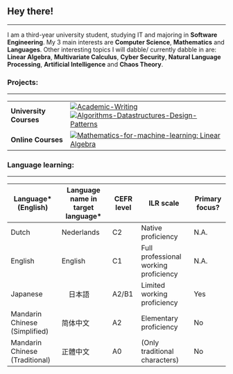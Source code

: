## Hey there!
---------------------------------------
I am a third-year university student, studying IT and majoring in **Software Engineering**. My 3 main interests are **Computer Science**, **Mathematics** and **Languages**. Other interesting topics I will dabble/ currently dabble in are: **Linear Algebra**, **Multivariate Calculus**, **Cyber Security**, **Natural Language Processing**, **Artificial Intelligence** and **Chaos Theory**. 


### Projects:
---------------------------------------
|  |  |
| --- | --- |
| **University Courses** | [![Academic-Writing](https://img.shields.io/static/v1?label=&message=Academic-Writing&color=000605&logo=github&logoColor=white&labelColor=000605)](https://github.com/Hakuen9/Academic-Writing) [![Algorithms-Datastructures-Design-Patterns](https://img.shields.io/static/v1?label=&message=Algorithms-Datastructures-Design-Patterns&color=000605&logo=github&logoColor=white&labelColor=000605)](https://github.com/Hakuen9/Algorithms-Datastructures-Design-Patterns)
| **Online Courses** | [![Mathematics-for-machine-learning: Linear Algebra](https://img.shields.io/static/v1?label=&message=Linear-Algebra&color=000605&logo=github&logoColor=white&labelColor=000605)](https://github.com/Hakuen9/MFML-Linear-Algebra)

### Language learning:
---------------------------------------
|Language\* (English) | Language name in target language\* | CEFR level | ILR scale | Primary focus? |
| --- | --- | --- | --- | --- |
| Dutch | Nederlands | C2 | Native proficiency | N.A. |
| English | English | C1 | Full professional working proficiency | N.A. |
| Japanese |　日本語 | A2/B1 | Limited working proficiency | Yes |
| Mandarin Chinese (Simplified) | 简体中文 | A2 | Elementary proficiency | No |
| Mandarin Chinese (Traditional) | 正體中文 | A0 | (Only traditional characters) | No |


